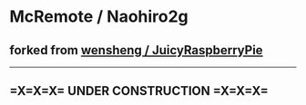 # McRemote / Naohiro2g

## forked from [wensheng / JuicyRaspberryPie](https://github.com/wensheng/JuicyRaspberryPie)

***

## =X=X=X= UNDER CONSTRUCTION =X=X=X=